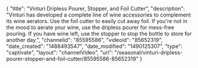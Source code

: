 {
    "title": "Vinturi Dripless Pourer, Stopper, and Foil Cutter",
    "description": "Vinturi has developed a complete line of wine accessories to complement its wine aerators. Use the foil cutter to easily cut away foil. If you're not in the mood to aerate your wine, use the dripless pourer for mess-free pouring. If you have wine left, use the stopper to stop the bottle to store for another day.",
    "channelid": "85595586",
    "videoid": "85652319",
    "date_created": "1488493547",
    "date_modified": "1490125307",
    "type": "captivate",
    "layout": "channelVideo",
    "url": "\/seasonal\/vinturi-dripless-pourer-stopper-and-foil-cutter\/85595586-85652319"
}
